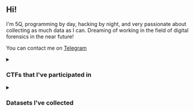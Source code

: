 ## Hi!
I'm 5Q, programming by day, hacking by night, and very passionate about collecting as much data as I can. Dreaming of working in the field of digital forensics in the near future!


You can contact me on [Telegram](https://t.me/dno5iq)  

<details>
<summary><h3>CTFs that I've participated in</h3></summary>
<br>

- FarEastCTF 2020 (1st)
- FarEastCTF 2021 (1st)
- PolygonCTF 2022 (2nd)
- YaCTF 2022 (10th out of 764)
- PHDays 11 Blockchain Hunter (1st)
- CyberOK Web3 CTF (1st)
- VI Russian CTF Cup (25th out of 300)
- OmWars Quals 2023 (10th world)
- RDG CTF 2023 (3rd) (solo, no reg)
- PHDays 12 ETHical hacking (1st)
- IT's Tinkoff CTF (2nd) (disqualified, RIP)
- SpaceCTF by PT and RuVDS (1st)
- BelkaCTF 6 (1st, yippee) ([writeup](https://github.com/its5Q/writeups/blob/master/BelkaCTF%206/BelkaCTF%206%20Writeup.md))

</details>
<details>
<summary><h3>Datasets I've collected</h3></summary>
<br>

- [Habr QnA](https://huggingface.co/datasets/its5Q/habr_qna)
- [Yandex Q](https://github.com/its5Q/yandex-q)
- [otvet.mail.ru](https://www.kaggle.com/datasets/atleast6characterss/otvetmailru-full)
- [Panorama (Russian "The Onion")](https://huggingface.co/datasets/its5Q/panorama)
- [resh.edu.ru](https://huggingface.co/datasets/its5Q/resh-edu)

</details>
